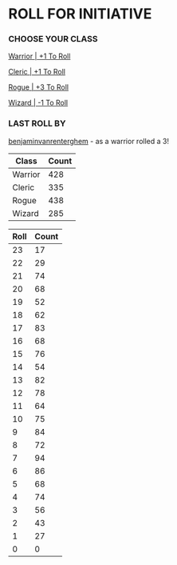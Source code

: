 # ROLL FOR INITIATIVE
### CHOOSE YOUR CLASS

[Warrior | +1 To Roll](https://github.com/benjaminsampica/benjaminsampica/issues/new?title=roll%7Cwarrior&body=Just+click+%27Submit+new+issue%27.)

[Cleric | +1 To Roll](https://github.com/benjaminsampica/benjaminsampica/issues/new?title=roll%7Ccleric&body=Just+click+%27Submit+new+issue%27.)

[Rogue | +3 To Roll](https://github.com/benjaminsampica/benjaminsampica/issues/new?title=roll%7Crogue&body=Just+click+%27Submit+new+issue%27.)

[Wizard | -1 To Roll](https://github.com/benjaminsampica/benjaminsampica/issues/new?title=roll%7Cwizard&body=Just+click+%27Submit+new+issue%27.)
### LAST ROLL BY
[benjaminvanrenterghem](https://www.github.com/benjaminvanrenterghem) - as a warrior rolled a 3!

|Class|Count|
|-|-|
|Warrior|428|
|Cleric|335|
|Rogue|438|
|Wizard|285|

|Roll|Count|
|-|-|
|23|17
|22|29
|21|74
|20|68
|19|52
|18|62
|17|83
|16|68
|15|76
|14|54
|13|82
|12|78
|11|64
|10|75
|9|84
|8|72
|7|94
|6|86
|5|68
|4|74
|3|56
|2|43
|1|27
|0|0

